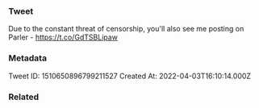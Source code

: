 ### Tweet
Due to the constant threat of censorship, you'll also see me posting on Parler - https://t.co/GdTSBLipaw

### Metadata
Tweet ID: 1510650896799211527
Created At: 2022-04-03T16:10:14.000Z

### Related

